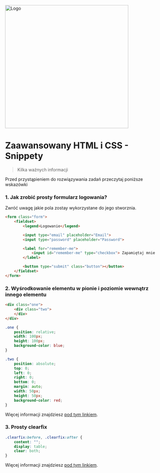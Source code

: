 <img alt="Logo" src="http://coderslab.pl/svg/logo-coderslab.svg" width="400">

# Zaawansowany HTML i CSS - Snippety
> Kilka ważnych informacji


Przed przystąpieniem do rozwiązywania zadań przeczytaj poniższe wskazówki

### 1. Jak zrobić prosty formularz logowania?
Zwróć uwagę jakie pola zostay wykorzystane do jego stworznia.

```html
<form class="form">
    <fieldset>
        <legend>Logowanie</legend>

        <input type="email" placeholder="Email">
        <input type="password" placeholder="Password">

        <label for="remember-me">
            <input id="remember-me" type="checkbox"> Zapamiętaj mnie
        </label>

        <button type="submit" class="button"></button>
    </fieldset>
</form>
```

### 2. Wyśrodkowanie elementu w pionie i poziomie wewnątrz innego elementu

```html
<div class="one">
    <div class="two">
    </div>
</div>
```

```css
.one {
    position: relative;
    width: 100px;
    height: 100px;
    background-color: blue;
}

.two {
    position: absolute;
    top: 0;
    left: 0;
    right: 0;
    bottom: 0;
    margin: auto;
    width: 50px;
    height: 50px;
    background-color: red;
}
```
Więcej informacji znajdziesz [pod tym linkiem](https://www.smashingmagazine.com/2013/08/absolute-horizontal-vertical-centering-css/).


### 3. Prosty clearfix

```css
.clearfix:before, .clearfix:after {
    content: "";
    display: table;
    clear: both;
}


```

Więcej informacji znajdziesz [pod tym linkiem](http://stackoverflow.com/questions/8554043/what-is-a-clearfix).
